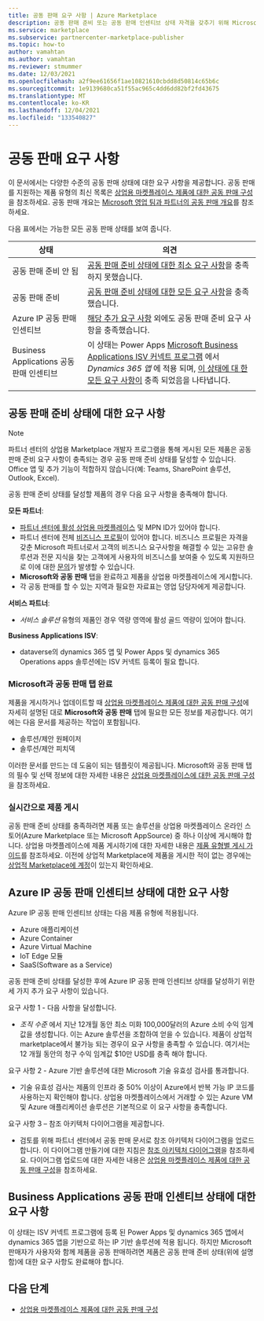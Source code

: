 ```yaml
---
title: 공동 판매 요구 사항 | Azure Marketplace
description: 공동 판매 준비 또는 공동 판매 인센티브 상태 자격을 갖추기 위해 Microsoft 상업용 Marketplace의 제품이 갖춰야 하는 요구 사항에 대해 알아봅니다.
ms.service: marketplace
ms.subservice: partnercenter-marketplace-publisher
ms.topic: how-to
author: vamahtan
ms.author: vamahtan
ms.reviewer: stmummer
ms.date: 12/03/2021
ms.openlocfilehash: a2f9ee61656f1ae10821610cbdd8d50814c65b6c
ms.sourcegitcommit: 1e9139680ca51f55ac965c4dd6dd82bf2fd43675
ms.translationtype: MT
ms.contentlocale: ko-KR
ms.lasthandoff: 12/04/2021
ms.locfileid: "133540827"
---
```

# <a name="co-sell-requirements"></a>공동 판매 요구 사항

이 문서에서는 다양한 수준의 공동 판매 상태에 대한 요구 사항을 제공합니다. 공동 판매를 지원하는 제품 유형의 최신 목록은 [상업용 마켓플레이스 제품에 대한 공동 판매 구성](co-sell-configure.md)을 참조하세요. 공동 판매 개요는 [Microsoft 영업 팀과 파트너의 공동 판매 개요](co-sell-overview.md)를 참조하세요.

다음 표에서는 가능한 모든 공동 판매 상태를 보여 줍니다.

| 상태 | 의견 |
| ------------ | ------------- |
| 공동 판매 준비 안 됨 | [공동 판매 준비 상태에 대한 최소 요구 사항](#requirements-for-co-sell-ready-status)을 충족하지 못했습니다. |
| 공동 판매 준비 | [공동 판매 준비 상태에 대한 모든 요구 사항](#requirements-for-co-sell-ready-status)을 충족했습니다. |
| Azure IP 공동 판매 인센티브 | [해당 추가 요구 사항](#requirements-for-azure-ip-co-sell-incentive-status) 외에도 공동 판매 준비 요구 사항을 충족했습니다. |
| Business Applications 공동 판매 인센티브 | 이 상태는 Power Apps [Microsoft Business Applications ISV 커넥트 프로그램](business-applications-isv-program.md) 에서 _Dynamics 365 앱_ 에 적용 되며, [이 상태에 대 한 모든 요구 사항이](#requirements-for-business-applications-co-sell-incentive-status) 충족 되었음을 나타냅니다. |
|||

## <a name="requirements-for-co-sell-ready-status"></a>공동 판매 준비 상태에 대한 요구 사항

> [!NOTE]
> 파트너 센터의 상업용 Marketplace 개발자 프로그램을 통해 게시된 모든 제품은 공동 판매 준비 요구 사항이 충족되는 경우 공동 판매 준비 상태를 달성할 수 있습니다. Office 앱 및 추가 기능이 적합하지 않습니다(예: Teams, SharePoint 솔루션, Outlook, Excel).

공동 판매 준비 상태를 달성할 제품의 경우 다음 요구 사항을 충족해야 합니다.

**모든 파트너**:

- [파트너 센터에 활성 상업용 마켓플레이스](create-account.md) 및 MPN ID가 있어야 합니다.
- 파트너 센터에 전체 [비즈니스 프로필](/partner-center/create-a-marketing-profile)이 있어야 합니다. 비즈니스 프로필은 자격을 갖춘 Microsoft 파트너로서 고객의 비즈니스 요구사항을 해결할 수 있는 고유한 솔루션과 전문 지식을 찾는 고객에게 사용자의 비즈니스를 보여줄 수 있도록 지원하므로 이에 대한 [문의](/partner-center/referrals)가 발생할 수 있습니다.
- **Microsoft와 공동 판매** 탭을 완료하고 제품을 상업용 마켓플레이스에 게시합니다.
- 각 공동 판매를 할 수 있는 지역과 필요한 자료표는 영업 담당자에게 제공합니다.

**서비스 파트너**:

- _서비스 솔루션_ 유형의 제품인 경우 역량 영역에 활성 골드 역량이 있어야 합니다.

**Business Applications ISV**:

- dataverse의 dynamics 365 앱 및 Power Apps 및 dynamics 365 Operations apps 솔루션에는 ISV 커넥트 등록이 필요 합니다.

### <a name="complete-the-co-sell-with-microsoft-tab"></a>Microsoft과 공동 판매 탭 완료

제품을 게시하거나 업데이트할 때 [상업용 마켓플레이스 제품에 대한 공동 판매 구성](./co-sell-configure.md)에 자세히 설명된 대로 **Microsoft와 공동 판매** 탭에 필요한 모든 정보를 제공합니다. 여기에는 다음 문서를 제공하는 작업이 포함됩니다.

- 솔루션/제안 원페이저
- 솔루션/제안 피치덱

이러한 문서를 만드는 데 도움이 되는 템플릿이 제공됩니다. Microsoft와 공동 판매 탭의 필수 및 선택 정보에 대한 자세한 내용은 [상업용 마켓플레이스에 대한 공동 판매 구성](./co-sell-configure.md)을 참조하세요.

### <a name="publish-your-offer-live"></a>실시간으로 제품 게시

공동 판매 준비 상태를 충족하려면 제품 또는 솔루션을 상업용 마켓플레이스 온라인 스토어(Azure Marketplace 또는 Microsoft AppSource) 중 하나 이상에 게시해야 합니다. 상업용 마켓플레이스에 제품 게시하기에 대한 자세한 내용은 [제품 유형별 게시 가이드](publisher-guide-by-offer-type.md)를 참조하세요. 이전에 상업적 Marketplace에 제품을 게시한 적이 없는 경우에는 [상업적 Marketplace에 계정](create-account.md)이 있는지 확인하세요.

## <a name="requirements-for-azure-ip-co-sell-incentive-status"></a>Azure IP 공동 판매 인센티브 상태에 대한 요구 사항

Azure IP 공동 판매 인센티브 상태는 다음 제품 유형에 적용됩니다.

- Azure 애플리케이션
- Azure Container
- Azure Virtual Machine
- IoT Edge 모듈
- SaaS(Software as a Service)

공동 판매 준비 상태를 달성한 후에 Azure IP 공동 판매 인센티브 상태를 달성하기 위한 세 가지 추가 요구 사항이 있습니다.

요구 사항 1 - 다음 사항을 달성합니다.

- _조직 수준_ 에서 지난 12개월 동안 최소 미화 100,000달러의 Azure 소비 수익 임계값을 생성합니다. 이는 Azure 솔루션을 조합하여 얻을 수 있습니다. 제품이 상업적 marketplace에서 불가능 되는 경우이 요구 사항을 충족할 수 있습니다. 여기서는 12 개월 동안의 청구 수익 임계값 $10만 USD를 충족 해야 합니다.

요구 사항 2 - Azure 기반 솔루션에 대한 Microsoft 기술 유효성 검사를 통과합니다.
- 기술 유효성 검사는 제품의 인프라 중 50% 이상이 Azure에서 반복 가능 IP 코드를 사용하는지 확인해야 합니다. 상업용 마켓플레이스에서 거래할 수 있는 Azure VM 및 Azure 애플리케이션 솔루션은 기본적으로 이 요구 사항을 충족합니다.

요구 사항 3 – 참조 아키텍처 다이어그램을 제공합니다.
- 검토를 위해 파트너 센터에서 공동 판매 문서로 참조 아키텍처 다이어그램을 업로드합니다. 이 다이어그램 만들기에 대한 지침은 [참조 아키텍처 다이어그램](reference-architecture-diagram.md)을 참조하세요. 다이어그램 업로드에 대한 자세한 내용은 [상업용 마켓플레이스 제품에 대한 공동 판매 구성](./co-sell-configure.md)을 참조하세요.

## <a name="requirements-for-business-applications-co-sell-incentive-status"></a>Business Applications 공동 판매 인센티브 상태에 대한 요구 사항

이 상태는 ISV 커넥트 프로그램에 등록 된 Power Apps 및 dynamics 365 앱에서 dynamics 365 앱을 기반으로 하는 IP 기반 솔루션에 적용 됩니다. 하지만 Microsoft 판매자가 사용자와 함께 제품을 공동 판매하려면 제품은 공동 판매 준비 상태(위에 설명함)에 대한 요구 사항도 완료해야 합니다.

## <a name="next-steps"></a>다음 단계

- [상업용 마켓플레이스 제품에 대한 공동 판매 구성](./co-sell-configure.md)
